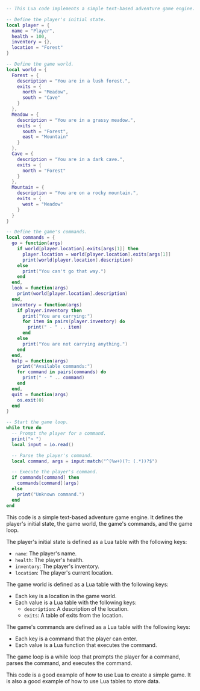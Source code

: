 ```lua
-- This Lua code implements a simple text-based adventure game engine.

-- Define the player's initial state.
local player = {
  name = "Player",
  health = 100,
  inventory = {},
  location = "Forest"
}

-- Define the game world.
local world = {
  Forest = {
    description = "You are in a lush forest.",
    exits = {
      north = "Meadow",
      south = "Cave"
    }
  },
  Meadow = {
    description = "You are in a grassy meadow.",
    exits = {
      south = "Forest",
      east = "Mountain"
    }
  },
  Cave = {
    description = "You are in a dark cave.",
    exits = {
      north = "Forest"
    }
  },
  Mountain = {
    description = "You are on a rocky mountain.",
    exits = {
      west = "Meadow"
    }
  }
}

-- Define the game's commands.
local commands = {
  go = function(args)
    if world[player.location].exits[args[1]] then
      player.location = world[player.location].exits[args[1]]
      print(world[player.location].description)
    else
      print("You can't go that way.")
    end
  end,
  look = function(args)
    print(world[player.location].description)
  end,
  inventory = function(args)
    if player.inventory then
      print("You are carrying:")
      for item in pairs(player.inventory) do
        print(" - " .. item)
      end
    else
      print("You are not carrying anything.")
    end
  end,
  help = function(args)
    print("Available commands:")
    for command in pairs(commands) do
      print(" - " .. command)
    end
  end,
  quit = function(args)
    os.exit(0)
  end
}

-- Start the game loop.
while true do
  -- Prompt the player for a command.
  print("> ")
  local input = io.read()

  -- Parse the player's command.
  local command, args = input:match("^(%w+)(?: (.*))?$")

  -- Execute the player's command.
  if commands[command] then
    commands[command](args)
  else
    print("Unknown command.")
  end
end
```

This code is a simple text-based adventure game engine. It defines the player's initial state, the game world, the game's commands, and the game loop.

The player's initial state is defined as a Lua table with the following keys:

* `name`: The player's name.
* `health`: The player's health.
* `inventory`: The player's inventory.
* `location`: The player's current location.

The game world is defined as a Lua table with the following keys:

* Each key is a location in the game world.
* Each value is a Lua table with the following keys:
    * `description`: A description of the location.
    * `exits`: A table of exits from the location.

The game's commands are defined as a Lua table with the following keys:

* Each key is a command that the player can enter.
* Each value is a Lua function that executes the command.

The game loop is a while loop that prompts the player for a command, parses the command, and executes the command.

This code is a good example of how to use Lua to create a simple game. It is also a good example of how to use Lua tables to store data.
